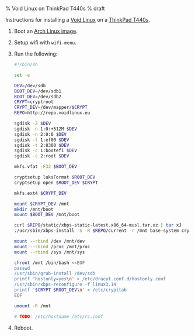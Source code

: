 % Void Linux on ThinkPad T440s
% draft

Instructions for installing a [Void Linux][] on a [ThinkPad T440s][t440s].

1. Boot an [Arch Linux image][arch].
2. Setup wifi with `wifi-menu`.
3. Run the following:

    ```sh
    #!/bin/sh

    set -e

    DEV=/dev/sdb
    BOOT_DEV=/dev/sdb1
    ROOT_DEV=/dev/sdb2
    CRYPT=cryptroot
    CRYPT_DEV=/dev/mapper/$CRYPT
    REPO=http://repo.voidlinux.eu

    sgdisk -Z $DEV
    sgdisk -n 1:0:+512M $DEV
    sgdisk -n 2:0:0 $DEV
    sgdisk -t 1:ef00 $DEV
    sgdisk -t 2:8300 $DEV
    sgdisk -c 1:bootefi $DEV
    sgdisk -c 2:root $DEV

    mkfs.vfat -F32 $BOOT_DEV

    cryptsetup luksFormat $ROOT_DEV
    cryptsetup open $ROOT_DEV $CRYPT

    mkfs.ext4 $CRYPT_DEV

    mount $CRYPT_DEV /mnt
    mkdir /mnt/boot
    mount $BOOT_DEV /mnt/boot

    curl $REPO/static/xbps-static-latest.x86_64-musl.tar.xz | tar xJ
    ./usr/sbin/xbps-install -S -R $REPO/current -r /mnt base-system cryptsetup

    mount --rbind /dev /mnt/dev
    mount --rbind /proc /mnt/proc
    mount --rbind /sys /mnt/sys

    chroot /mnt /bin/bash <<EOF
    passwd
    /usr/sbin/grub-install /dev/sdb
    printf 'hostonly=yes\n' > /etc/dracut.conf.d/hostonly.conf
    /usr/sbin/xbps-reconfigure -f linux3.14
    printf '$CRYPT $ROOT_DEV\n' > /etc/crypttab
    EOF

    umount -R /mnt

    # TODO: /etc/hostname /etc/rc.conf
    ```
5. Reboot.

[Void Linux]: http://voidlinux.eu/
[t440s]: http://shop.lenovo.com/us/en/laptops/thinkpad/t-series/t440s/
[arch]: https://www.archlinux.org/download/
